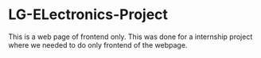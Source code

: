 # LG-ELectronics-Project
This is a web page of frontend only. This was done for a internship project where we needed to do only frontend of the webpage.
